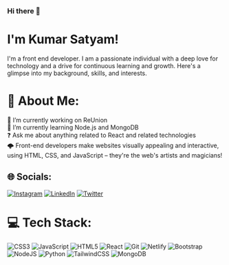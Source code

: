 ### Hi there 👋
# I'm Kumar Satyam!
I'm a front end developer. I am a passionate individual with a deep love for technology and a drive for continuous learning and growth. Here's a glimpse into my background, skills, and interests.

# 💫 About Me:
🔭 I’m currently working on ReUnion<br>🌱 I’m currently learning  Node.js and MongoDB<br>❓ Ask me about anything related to React and related technologies<br> 🌩️ Front-end developers make websites visually appealing and interactive, using HTML, CSS, and JavaScript – they're the web's artists and magicians!


## 🌐 Socials:
[![Instagram](https://img.shields.io/badge/Instagram-%23E4405F.svg?logo=Instagram&logoColor=white)](https://instagram.com/imdsatyam) [![LinkedIn](https://img.shields.io/badge/LinkedIn-%230077B5.svg?logo=linkedin&logoColor=white)](https://linkedin.com/in/imdsatyam) [![Twitter](https://img.shields.io/badge/Twitter-%231DA1F2.svg?logo=Twitter&logoColor=white)](https://twitter.com/imdsatyam) 

# 💻 Tech Stack:
![CSS3](https://img.shields.io/badge/css3-%231572B6.svg?style=for-the-badge&logo=css3&logoColor=white) ![JavaScript](https://img.shields.io/badge/javascript-%23323330.svg?style=for-the-badge&logo=javascript&logoColor=%23F7DF1E) ![HTML5](https://img.shields.io/badge/html5-%23E34F26.svg?style=for-the-badge&logo=html5&logoColor=white) ![React](https://img.shields.io/badge/react-%2320232a.svg?style=for-the-badge&logo=react&logoColor=%2361DAFB) ![Git](https://img.shields.io/badge/git-3670A0?style=for-the-badge&logo=git&logoColor=ffdd54) ![Netlify](https://img.shields.io/badge/netlify-%23000000.svg?style=for-the-badge&logo=netlify&logoColor=#00C7B7) ![Bootstrap](https://img.shields.io/badge/bootstrap-%23563D7C.svg?style=for-the-badge&logo=bootstrap&logoColor=white) ![NodeJS](https://img.shields.io/badge/node.js-6DA55F?style=for-the-badge&logo=node.js&logoColor=white) ![Python](https://img.shields.io/badge/python-3670A0?style=for-the-badge&logo=python&logoColor=ffdd54) ![TailwindCSS](https://img.shields.io/badge/tailwindcss-%2338B2AC.svg?style=for-the-badge&logo=tailwind-css&logoColor=white) ![MongoDB](https://img.shields.io/badge/MongoDB-%234ea94b.svg?style=for-the-badge&logo=mongodb&logoColor=white)
